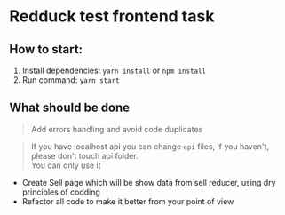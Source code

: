 # Redduck test frontend task

## How to start:

1) Install dependencies: `yarn install` or `npm install`
2) Run command: `yarn start`

## What should be done

> Add errors handling and avoid code duplicates

> If you have localhost api you can change `api` files, if you haven't, please don't touch api folder.  
> You can only use it

- Create Sell page which will be show data from sell reducer, using dry principles of codding
- Refactor all code to make it better from your point of view
